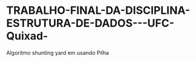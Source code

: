 # TRABALHO-FINAL-DA-DISCIPLINA-ESTRUTURA-DE-DADOS---UFC-Quixad-
Algoritmo shunting yard em usando Pilha

